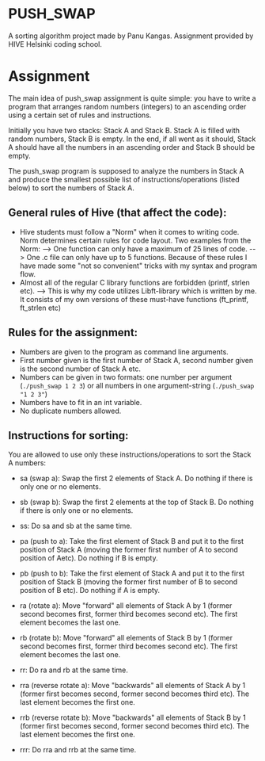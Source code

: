 # PUSH_SWAP

A sorting algorithm project made by Panu Kangas.
Assignment provided by HIVE Helsinki coding school.

# Assignment

The main idea of push_swap assignment is quite simple: you have to write a program that arranges random numbers (integers) to an ascending order using a certain set of rules and instructions.

Initially you have two stacks: Stack A and Stack B.
Stack A is filled with random numbers, Stack B is empty.
In the end, if all went as it should, Stack A should have all the numbers in an ascending order and Stack B should be empty.

The push_swap program is supposed to analyze the numbers in Stack A and produce the smallest possible list of instructions/operations (listed below) to sort the numbers of Stack A.


## General rules of Hive (that affect the code):

- Hive students must follow a "Norm" when it comes to writing code. Norm determines certain rules for code layout. Two examples from the Norm:
  --> One function can only have a maximum of 25 lines of code.
  --> One .c file can only have up to 5 functions.
    Because of these rules I have made some "not so convenient" tricks with my syntax and program flow.
- Almost all of the regular C library functions are forbidden (printf, strlen etc).
  --> This is why my code utilizes Libft-library which is written by me. It consists of my own versions of these must-have functions (ft_printf, ft_strlen etc)

## Rules for the assignment:

- Numbers are given to the program as command line arguments.
- First number given is the first number of Stack A, second number given is the second number of Stack A etc.
- Numbers can be given in two formats: one number per argument (```./push_swap 1 2 3```) or all numbers in one argument-string (```./push_swap "1 2 3"```)
- Numbers have to fit in an int variable.
- No duplicate numbers allowed.

## Instructions for sorting:

You are allowed to use only these instructions/operations to sort the Stack A numbers:

- sa (swap a): Swap the first 2 elements of Stack A. Do nothing if there is only one or no elements.
- sb (swap b): Swap the first 2 elements at the top of Stack B. Do nothing if there is only one or no elements.
- ss: Do sa and sb at the same time.

- pa (push to a): Take the first element of Stack B and put it to the first position of Stack A (moving the former first number of A to second position of Aetc).
  Do nothing if B is empty.
- pb (push to b): Take the first element of Stack A and put it to the first position of Stack B (moving the former first number of B to second position of B etc).
  Do nothing if A is empty.

- ra (rotate a): Move "forward" all elements of Stack A by 1 (former second becomes first, former third becomes second etc). The first element becomes the last one.
- rb (rotate b): Move "forward" all elements of Stack B by 1 (former second becomes first, former third becomes second etc). The first element becomes the last one.
- rr: Do ra and rb at the same time.

- rra (reverse rotate a): Move "backwards" all elements of Stack A by 1 (former first becomes second, former second becomes third etc).
  The last element becomes the first one.
- rrb (reverse rotate b): Move "backwards" all elements of Stack B by 1 (former first becomes second, former second becomes third etc).
  The last element becomes the first one.
- rrr: Do rra and rrb at the same time.
